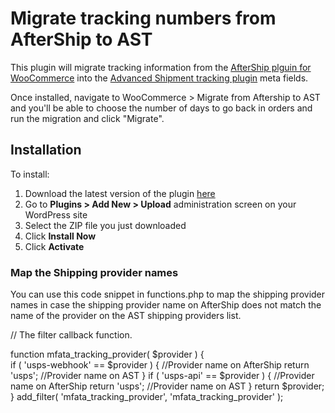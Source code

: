 # Migrate tracking numbers from AfterShip to AST  

This plugin will migrate tracking information from the [AfterShip plguin for WooCommerce](https://wordpress.org/plugins/aftership-woocommerce-tracking/) into the [Advanced Shipment tracking plugin](https://wordpress.org/plugins/woo-advanced-shipment-tracking/) meta fields.

Once installed, navigate to WooCommerce > Migrate from Aftership to AST and you'll be able to choose the number of days to go back in orders and run the migration and click "Migrate".

## Installation

To install:

1. Download the latest version of the plugin [here](https://github.com/zorem/migrate-from-aftership-to-ast/archive/refs/heads/main.zip)
1. Go to **Plugins > Add New > Upload** administration screen on your WordPress site
1. Select the ZIP file you just downloaded
1. Click **Install Now**
1. Click **Activate**

### Map the Shipping provider names

You can use this code snippet in functions.php to map the shipping provider names in case the shipping provider name on AfterShip does not match the name of the provider on the AST shipping providers list.

// The filter callback function.

function mfata_tracking_provider( $provider ) {  
    if ( 'usps-webhook' == $provider ) {  //Provider name on AfterShip 
		return 'usps';  //Provider name on AST
	}
	if ( 'usps-api' == $provider ) { //Provider name on AfterShip
		return 'usps';  //Provider name on AST
	}
    return $provider;
}
add_filter( 'mfata_tracking_provider', 'mfata_tracking_provider' );
